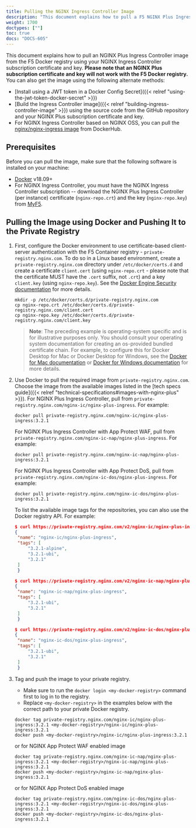 ```yaml
---
title: Pulling the NGINX Ingress Controller Image
description: "This document explains how to pull a F5 NGINX Plus Ingress Controller image from the F5 Docker registry."
weight: 1700
doctypes: [""]
toc: true
docs: "DOCS-605"
---
```


This document explains how to pull an NGINX Plus Ingress Controller image from the F5 Docker registry using your NGINX Ingress Controller subscription certificate and key. **Please note that an NGINX Plus subscription certificate and key will not work with the F5 Docker registry.** You can also get the image using the following alternate methods:

- [Install using a JWT token in a Docker Config Secret]({{< relref "using-the-jwt-token-docker-secret" >}})
- [Build the Ingress Controller image]({{< relref "building-ingress-controller-image" >}}) using the source code from the GitHub repository and your NGINX Plus subscription certificate and key.
- For NGINX Ingress Controller based on NGINX OSS, you can pull the [nginx/nginx-ingress image](https://hub.docker.com/r/nginx/nginx-ingress/) from DockerHub.

## Prerequisites

Before you can pull the image, make sure that the following software is installed on your machine:

- [Docker](https://www.docker.com/products/docker) v18.09+
- For NGINX Ingress Controller, you must have the NGINX Ingress Controller subscription -- download the NGINX Plus Ingress Controller (per instance) certificate (`nginx-repo.crt`) and the key (`nginx-repo.key`) from [MyF5](https://my.f5.com).

## Pulling the Image using Docker and Pushing It to the Private Registry

1. First, configure the Docker environment to use certificate-based client-server authentication with the F5 Container registry - `private-registry.nginx.com`.
   To do so in a Linux based environment, create a `private-registry.nginx.com` directory under `/etc/docker/certs.d` and create a certificate `client.cert` (using `nginx-repo.crt` - please note that the certificate MUST have the `.cert` suffix, not `.crt`) and a key `client.key` (using `nginx-repo.key`). See  the [Docker Engine Security documentation](https://docs.docker.com/engine/security/certificates/) for more details.

   ```console
   mkdir -p /etc/docker/certs.d/private-registry.nginx.com
   cp nginx-repo.crt /etc/docker/certs.d/private-registry.nginx.com/client.cert
   cp nginx-repo.key /etc/docker/certs.d/private-registry.nginx.com/client.key
   ```

    > **Note**: The preceding example is operating-system specific and is for illustrative purposes only. You should consult your operating system documentation for creating an os-provided bundled certificate chain. For example, to configure this for Docker Desktop for Mac or Docker Desktop for Windows, see the [Docker for Mac documentation](https://docs.docker.com/docker-for-mac/#add-client-certificates) or [Docker for Windows documentation](https://docs.docker.com/docker-for-windows/#how-do-i-add-client-certificates) for more details.

2. Use Docker to pull the required image from `private-registry.nginx.com`. Choose the image from the available images listed in the [tech specs guide]({{< relref "technical-specifications#images-with-nginx-plus" >}}).
   For NGINX Plus Ingress Controller, pull from `private-registry.nginx.com/nginx-ic/nginx-plus-ingress`. For example:

   ```console
   docker pull private-registry.nginx.com/nginx-ic/nginx-plus-ingress:3.2.1
   ```

   For NGINX Plus Ingress Controller with App Protect WAF, pull from `private-registry.nginx.com/nginx-ic-nap/nginx-plus-ingress`. For example:

   ```console
   docker pull private-registry.nginx.com/nginx-ic-nap/nginx-plus-ingress:3.2.1
   ```

   For NGINX Plus Ingress Controller with App Protect DoS, pull from `private-registry.nginx.com/nginx-ic-dos/nginx-plus-ingress`. For example:

   ```console
   docker pull private-registry.nginx.com/nginx-ic-dos/nginx-plus-ingress:3.2.1
   ```

   To list the available image tags for the repositories, you can also use the Docker registry API. For example:

   ```json
   $ curl https://private-registry.nginx.com/v2/nginx-ic/nginx-plus-ingress/tags/list --key <path-to-client.key> --cert <path-to-client.cert> | jq
   {
    "name": "nginx-ic/nginx-plus-ingress",
    "tags": [
        "3.2.1-alpine",
        "3.2.1-ubi",
        "3.2.1"
    ]
    }

   $ curl https://private-registry.nginx.com/v2/nginx-ic-nap/nginx-plus-ingress/tags/list --key <path-to-client.key> --cert <path-to-client.cert> | jq
   {
    "name": "nginx-ic-nap/nginx-plus-ingress",
    "tags": [
        "3.2.1-ubi",
        "3.2.1"
    ]
    }

   $ curl https://private-registry.nginx.com/v2/nginx-ic-dos/nginx-plus-ingress/tags/list --key <path-to-client.key> --cert <path-to-client.cert> | jq
   {
    "name": "nginx-ic-dos/nginx-plus-ingress",
    "tags": [
        "3.2.1-ubi",
        "3.2.1"
    ]
    }
   ```

3. Tag and push the image to your private registry.

   - Make sure to run the `docker login <my-docker-registry>` command first to log in to the registry.
   - Replace `<my-docker-registry>` in the examples below with the correct path to your private Docker registry.

   ```console
   docker tag private-registry.nginx.com/nginx-ic/nginx-plus-ingress:3.2.1 <my-docker-registry>/nginx-ic/nginx-plus-ingress:3.2.1
   docker push <my-docker-registry>/nginx-ic/nginx-plus-ingress:3.2.1
   ```

   or for NGINX App Protect WAF enabled image

   ```console
   docker tag private-registry.nginx.com/nginx-ic-nap/nginx-plus-ingress:3.2.1 <my-docker-registry>/nginx-ic-nap/nginx-plus-ingress:3.2.1
   docker push <my-docker-registry>/nginx-ic-nap/nginx-plus-ingress:3.2.1
   ```

   or for NGINX App Protect DoS enabled image

   ```console
   docker tag private-registry.nginx.com/nginx-ic-dos/nginx-plus-ingress:3.2.1 <my-docker-registry>/nginx-ic-dos/nginx-plus-ingress:3.2.1
   docker push <my-docker-registry>/nginx-ic-dos/nginx-plus-ingress:3.2.1
   ```
